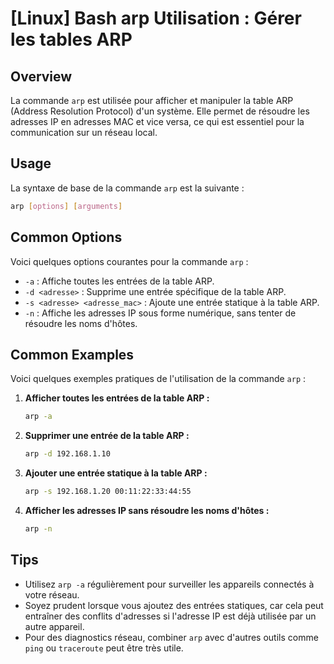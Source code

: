# [Linux] Bash arp Utilisation : Gérer les tables ARP

## Overview
La commande `arp` est utilisée pour afficher et manipuler la table ARP (Address Resolution Protocol) d'un système. Elle permet de résoudre les adresses IP en adresses MAC et vice versa, ce qui est essentiel pour la communication sur un réseau local.

## Usage
La syntaxe de base de la commande `arp` est la suivante :

```bash
arp [options] [arguments]
```

## Common Options
Voici quelques options courantes pour la commande `arp` :

- `-a` : Affiche toutes les entrées de la table ARP.
- `-d <adresse>` : Supprime une entrée spécifique de la table ARP.
- `-s <adresse> <adresse_mac>` : Ajoute une entrée statique à la table ARP.
- `-n` : Affiche les adresses IP sous forme numérique, sans tenter de résoudre les noms d'hôtes.

## Common Examples
Voici quelques exemples pratiques de l'utilisation de la commande `arp` :

1. **Afficher toutes les entrées de la table ARP :**
   ```bash
   arp -a
   ```

2. **Supprimer une entrée de la table ARP :**
   ```bash
   arp -d 192.168.1.10
   ```

3. **Ajouter une entrée statique à la table ARP :**
   ```bash
   arp -s 192.168.1.20 00:11:22:33:44:55
   ```

4. **Afficher les adresses IP sans résoudre les noms d'hôtes :**
   ```bash
   arp -n
   ```

## Tips
- Utilisez `arp -a` régulièrement pour surveiller les appareils connectés à votre réseau.
- Soyez prudent lorsque vous ajoutez des entrées statiques, car cela peut entraîner des conflits d'adresses si l'adresse IP est déjà utilisée par un autre appareil.
- Pour des diagnostics réseau, combiner `arp` avec d'autres outils comme `ping` ou `traceroute` peut être très utile.